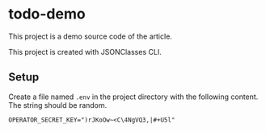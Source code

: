 todo-demo
========

This project is a demo source code of the article.

This project is created with JSONClasses CLI.

## Setup

Create a file named `.env` in the project directory with the following content.
The string should be random.

```env
OPERATOR_SECRET_KEY=")rJKoOw~<C\4NgVQ3,|#+U5l"
```
